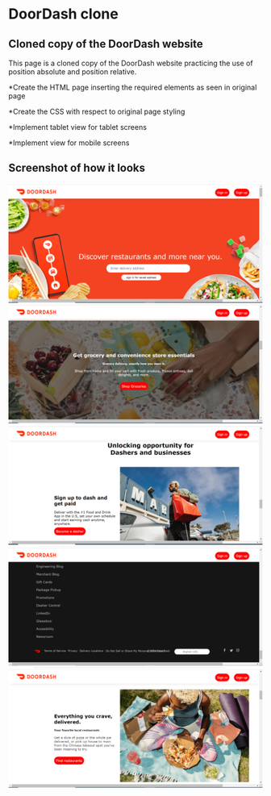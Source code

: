 # DoorDash clone

## Cloned copy of the DoorDash website

This page is a cloned copy of the DoorDash website practicing
the use of position absolute and position relative.

\*Create the HTML page inserting the required elements as seen in original page

\*Create the CSS with respect to original page styling

\*Implement tablet view for tablet screens

\*Implement view for mobile screens

## Screenshot of how it looks

<img src="/screenshots/screenshot1.png" alt="hero section" />
    <img src="/screenshots/screenshot2.png" alt="image" />
    <img src="/screenshots/screenshot3.png" alt="image" />
    <img src="/screenshots/screenshot4.png" alt="image" />
    <img src="/screenshots/screenshot5.png" alt="image" />
